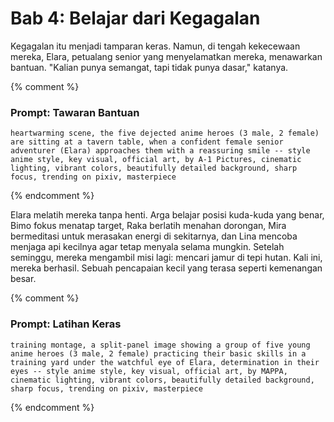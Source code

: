 # Bab 4: Belajar dari Kegagalan

Kegagalan itu menjadi tamparan keras. Namun, di tengah kekecewaan mereka, Elara, petualang senior yang menyelamatkan mereka, menawarkan bantuan. "Kalian punya semangat, tapi tidak punya dasar," katanya.

{% comment %}
### Prompt: Tawaran Bantuan
```
heartwarming scene, the five dejected anime heroes (3 male, 2 female) are sitting at a tavern table, when a confident female senior adventurer (Elara) approaches them with a reassuring smile -- style anime style, key visual, official art, by A-1 Pictures, cinematic lighting, vibrant colors, beautifully detailed background, sharp focus, trending on pixiv, masterpiece
```
{% endcomment %}

Elara melatih mereka tanpa henti. Arga belajar posisi kuda-kuda yang benar, Bimo fokus menatap target, Raka berlatih menahan dorongan, Mira bermeditasi untuk merasakan energi di sekitarnya, dan Lina mencoba menjaga api kecilnya agar tetap menyala selama mungkin. Setelah seminggu, mereka mengambil misi lagi: mencari jamur di tepi hutan. Kali ini, mereka berhasil. Sebuah pencapaian kecil yang terasa seperti kemenangan besar.

{% comment %}
### Prompt: Latihan Keras
```
training montage, a split-panel image showing a group of five young anime heroes (3 male, 2 female) practicing their basic skills in a training yard under the watchful eye of Elara, determination in their eyes -- style anime style, key visual, official art, by MAPPA, cinematic lighting, vibrant colors, beautifully detailed background, sharp focus, trending on pixiv, masterpiece
```
{% endcomment %}

